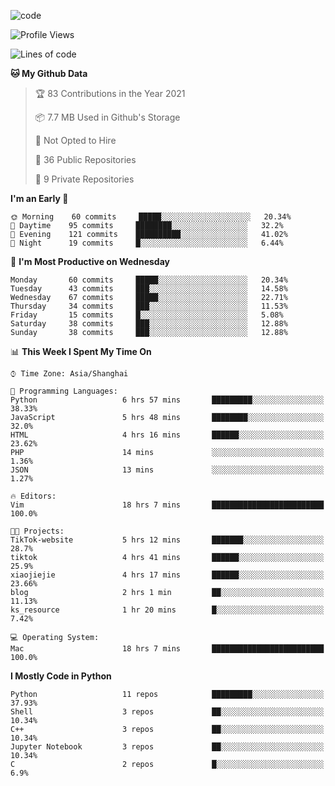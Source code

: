 
<!--
**liuyaanng/liuyaanng** is a ✨ _special_ ✨ repository because its `README.md` (this file) appears on your GitHub profile.

Here are some ideas to get you started:

- 🔭 I’m currently working on ...
- 🌱 I’m currently learning ...
- 👯 I’m looking to collaborate on ...
- 🤔 I’m looking for help with ...
- 💬 Ask me about ...
- 📫 How to reach me: ...
- 😄 Pronouns: ...
- ⚡ Fun fact: ...
-->


![code](https://cdn.jsdelivr.net/gh/liuyaanng/liuyaanng@1.0/code.gif) 

<!--START_SECTION:waka-->
![Profile Views](http://img.shields.io/badge/Profile%20Views-2-blue)

![Lines of code](https://img.shields.io/badge/From%20Hello%20World%20I%27ve%20Written-5.3%20million%20lines%20of%20code-blue)

**🐱 My Github Data** 

> 🏆 83 Contributions in the Year 2021
 > 
> 📦 7.7 MB Used in Github's Storage 
 > 
> 🚫 Not Opted to Hire
 > 
> 📜 36 Public Repositories 
 > 
> 🔑 9 Private Repositories  
 > 
**I'm an Early 🐤** 

```text
🌞 Morning    60 commits     █████░░░░░░░░░░░░░░░░░░░░   20.34% 
🌆 Daytime    95 commits     ████████░░░░░░░░░░░░░░░░░   32.2% 
🌃 Evening    121 commits    ██████████░░░░░░░░░░░░░░░   41.02% 
🌙 Night      19 commits     █░░░░░░░░░░░░░░░░░░░░░░░░   6.44%

```
📅 **I'm Most Productive on Wednesday** 

```text
Monday       60 commits     █████░░░░░░░░░░░░░░░░░░░░   20.34% 
Tuesday      43 commits     ███░░░░░░░░░░░░░░░░░░░░░░   14.58% 
Wednesday    67 commits     █████░░░░░░░░░░░░░░░░░░░░   22.71% 
Thursday     34 commits     ███░░░░░░░░░░░░░░░░░░░░░░   11.53% 
Friday       15 commits     █░░░░░░░░░░░░░░░░░░░░░░░░   5.08% 
Saturday     38 commits     ███░░░░░░░░░░░░░░░░░░░░░░   12.88% 
Sunday       38 commits     ███░░░░░░░░░░░░░░░░░░░░░░   12.88%

```


📊 **This Week I Spent My Time On** 

```text
⌚︎ Time Zone: Asia/Shanghai

💬 Programming Languages: 
Python                   6 hrs 57 mins       █████████░░░░░░░░░░░░░░░░   38.33% 
JavaScript               5 hrs 48 mins       ████████░░░░░░░░░░░░░░░░░   32.0% 
HTML                     4 hrs 16 mins       ██████░░░░░░░░░░░░░░░░░░░   23.62% 
PHP                      14 mins             ░░░░░░░░░░░░░░░░░░░░░░░░░   1.36% 
JSON                     13 mins             ░░░░░░░░░░░░░░░░░░░░░░░░░   1.27%

🔥 Editors: 
Vim                      18 hrs 7 mins       █████████████████████████   100.0%

🐱‍💻 Projects: 
TikTok-website           5 hrs 12 mins       ███████░░░░░░░░░░░░░░░░░░   28.7% 
tiktok                   4 hrs 41 mins       ██████░░░░░░░░░░░░░░░░░░░   25.9% 
xiaojiejie               4 hrs 17 mins       ██████░░░░░░░░░░░░░░░░░░░   23.66% 
blog                     2 hrs 1 min         ██░░░░░░░░░░░░░░░░░░░░░░░   11.13% 
ks_resource              1 hr 20 mins        █░░░░░░░░░░░░░░░░░░░░░░░░   7.42%

💻 Operating System: 
Mac                      18 hrs 7 mins       █████████████████████████   100.0%

```

**I Mostly Code in Python** 

```text
Python                   11 repos            █████████░░░░░░░░░░░░░░░░   37.93% 
Shell                    3 repos             ██░░░░░░░░░░░░░░░░░░░░░░░   10.34% 
C++                      3 repos             ██░░░░░░░░░░░░░░░░░░░░░░░   10.34% 
Jupyter Notebook         3 repos             ██░░░░░░░░░░░░░░░░░░░░░░░   10.34% 
C                        2 repos             █░░░░░░░░░░░░░░░░░░░░░░░░   6.9%

```



<!--END_SECTION:waka-->
